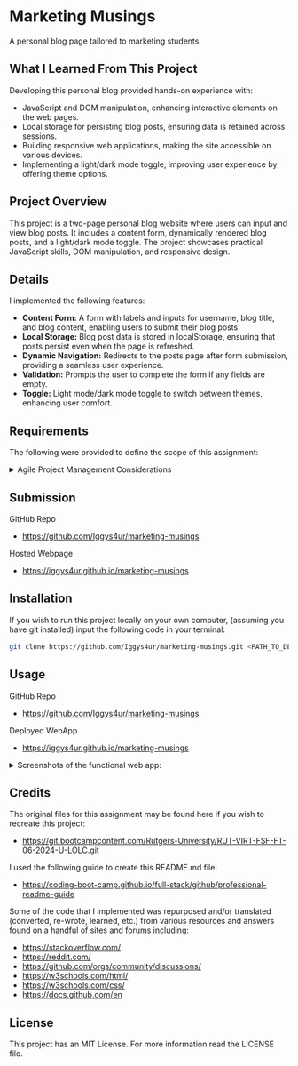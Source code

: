 # Marketing Musings
A personal blog page tailored to marketing students

## What I Learned From This Project
Developing this personal blog provided hands-on experience with:
- JavaScript and DOM manipulation, enhancing interactive elements on the web pages.
- Local storage for persisting blog posts, ensuring data is retained across sessions.
- Building responsive web applications, making the site accessible on various devices.
- Implementing a light/dark mode toggle, improving user experience by offering theme options.

## Project Overview
This project is a two-page personal blog website where users can input and view blog posts. It includes a content form, dynamically rendered blog posts, and a light/dark mode toggle. The project showcases practical JavaScript skills, DOM manipulation, and responsive design.

## Details
I implemented the following features:
- **Content Form:** A form with labels and inputs for username, blog title, and blog content, enabling users to submit their blog posts.
- **Local Storage:** Blog post data is stored in localStorage, ensuring that posts persist even when the page is refreshed.
- **Dynamic Navigation:** Redirects to the posts page after form submission, providing a seamless user experience.
- **Validation:** Prompts the user to complete the form if any fields are empty.
- **Toggle:** Light mode/dark mode toggle to switch between themes, enhancing user comfort.

## Requirements
The following were provided to define the scope of this assignment:

<details>
  <summary>Agile Project Management Considerations</summary>

### 1. User Story:

    AS A marketing student,
    I WANT a personal blog
    SO THAT I can showcase my thoughts and experiences.

### 2. Acceptance Criteria:

    GIVEN a personal blog
    WHEN I load the app,
    THEN I am presented with the landing page containing a form with labels and inputs for username, blog title, and blog content.
    WHEN I submit the form,
    THEN blog post data is stored to localStorage.
    WHEN the form submits,
    THEN I am redirected to the posts page.
    WHEN I try to submit a form without a username, title, or content,
    THEN I am presented with a message that prompts me to complete the form.
    WHEN I view the posts page,
    THEN I am presented with a header, with a light mode/dark mode toggle, and a "Back" button.
    WHEN I click the light mode/dark mode toggle,
    THEN the page content's styles update to reflect the selection.
    WHEN I click the "Back" button,
    THEN I am redirected back to the landing page where I can input more blog entries.
    WHEN I view the main content,
    THEN I am presented with a list of blog posts that are pulled from localStorage.
    WHEN I view localStorage,
    THEN I am presented with a JSON array of blog post objects, each including the post author's username, title of the post, and post's content.
    WHEN I take a closer look at a single blog entry in the list,
    THEN I can see the title, the content, and the author of the post.
    WHEN I view the footer,
    THEN I am presented with a link to the developer's portfolio.

### 3. Mockup:

    This layout is designed for "desktop", so you may notice that some of 
    the elements don't look like the Mock-Up when viewed at a resolution 
    smaller than 768px. In future lessons, you will learn how to make 
    elements "responsive" so that your web applications can be viewed on any device.

  <details>
    <summary>Provided Mockup</summary>

  ![Supplied mockup .gif](/assets/img/mockup.gif)

  </details>
</details>

## Submission
GitHub Repo
- https://github.com/Iggys4ur/marketing-musings

Hosted Webpage
- https://iggys4ur.github.io/marketing-musings

## Installation
If you wish to run this project locally on your own computer, (assuming you have git installed) input the following code in your terminal:

```bash
git clone https://github.com/Iggys4ur/marketing-musings.git <PATH_TO_DESTINATION_DIRECTORY>
```
## Usage
GitHub Repo
- https://github.com/Iggys4ur/marketing-musings

Deployed WebApp
- https://iggys4ur.github.io/marketing-musings

<details>
<summary>Screenshots of the functional web app:</summary>

<p>&nbsp;</p>
<p>Here is a screenshot of the landing page:</p>

![Screenshot of the landing page](/assets/img/screenshot-home.png)

<p>And here is a screenshot of the posts page:</p>

![Screenshot of the posts page](/assets/img/screenshot-posts.png)

</details> 

## Credits
The original files for this assignment may be found here if you wish to recreate this project:

- https://git.bootcampcontent.com/Rutgers-University/RUT-VIRT-FSF-FT-06-2024-U-LOLC.git

I used the following guide to create this README.md file:

- https://coding-boot-camp.github.io/full-stack/github/professional-readme-guide

Some of the code that I implemented was repurposed and/or translated (converted, re-wrote, learned, etc.) from various resources and answers found on a handful of sites and forums including:

- https://stackoverflow.com/
- https://reddit.com/
- https://github.com/orgs/community/discussions/
- https://w3schools.com/html/
- https://w3schools.com/css/
- https://docs.github.com/en

## License
This project has an MIT License. For more information read the LICENSE file.